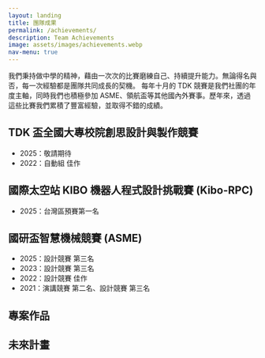 ```yaml
---
layout: landing
title: 團隊成果
permalink: /achievements/
description: Team Achievements
image: assets/images/achievements.webp
nav-menu: true
---
```


我們秉持做中學的精神，藉由一次次的比賽磨練自己、持續提升能力。無論得名與否，每一次經驗都是團隊共同成長的契機。
每年十月的 TDK 競賽是我們社團的年度主軸，同時我們也積極參加 ASME、領航盃等其他國內外賽事。歷年來，透過這些比賽我們累積了豐富經驗，並取得不錯的成績。

## TDK 盃全國大專校院創思設計與製作競賽

- 2025：敬請期待
- 2022：自動組 佳作

## 國際太空站 KIBO 機器人程式設計挑戰賽 (Kibo-RPC)

- 2025：台灣區預賽第一名  

## 國研盃智慧機械競賽 (ASME)

- 2025：設計競賽 第三名
- 2023：設計競賽 第三名
- 2022：設計競賽 佳作
- 2021：演講競賽 第二名、設計競賽 第三名

## 專案作品

<!-- 今年的那台 -->
<!-- [圖片]() -->
<!-- 描述 -->

## 未來計畫
